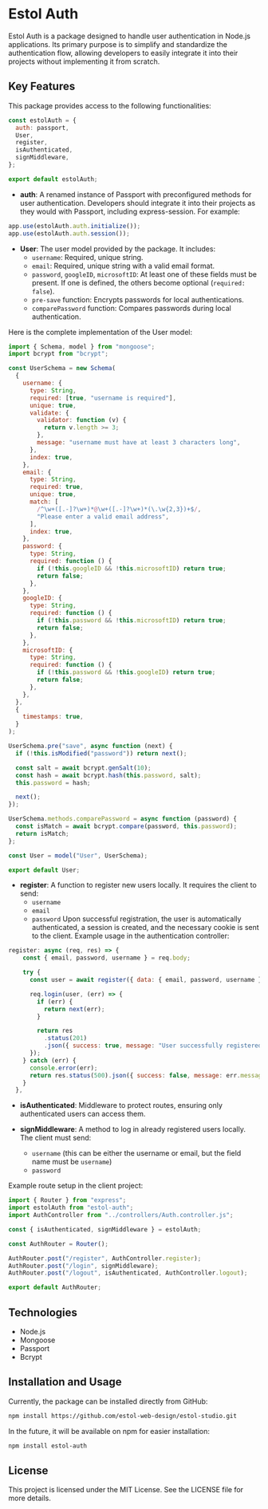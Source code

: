 # Estol Auth

Estol Auth is a package designed to handle user authentication in Node.js applications. Its primary purpose is to simplify and standardize the authentication flow, allowing developers to easily integrate it into their projects without implementing it from scratch.

## Key Features

This package provides access to the following functionalities:

```javascript
const estolAuth = {
  auth: passport,
  User,
  register,
  isAuthenticated,
  signMiddleware,
};

export default estolAuth;
```

- **auth**: A renamed instance of Passport with preconfigured methods for user authentication. Developers should integrate it into their projects as they would with Passport, including express-session. For example:

```javascript
app.use(estolAuth.auth.initialize());
app.use(estolAuth.auth.session());
```

- **User**: The user model provided by the package. It includes:
  - `username`: Required, unique string.
  - `email`: Required, unique string with a valid email format.
  - `password`, `googleID`, `microsoftID`: At least one of these fields must be present. If one is defined, the others become optional (`required: false`).
  - `pre-save` function: Encrypts passwords for local authentications.
  - `comparePassword` function: Compares passwords during local authentication.

Here is the complete implementation of the User model:

```javascript
import { Schema, model } from "mongoose";
import bcrypt from "bcrypt";

const UserSchema = new Schema(
  {
    username: {
      type: String,
      required: [true, "username is required"],
      unique: true,
      validate: {
        validator: function (v) {
          return v.length >= 3;
        },
        message: "username must have at least 3 characters long",
      },
      index: true,
    },
    email: {
      type: String,
      required: true,
      unique: true,
      match: [
        /^\w+([.-]?\w+)*@\w+([.-]?\w+)*(\.\w{2,3})+$/,
        "Please enter a valid email address",
      ],
      index: true,
    },
    password: {
      type: String,
      required: function () {
        if (!this.googleID && !this.microsoftID) return true;
        return false;
      },
    },
    googleID: {
      type: String,
      required: function () {
        if (!this.password && !this.microsoftID) return true;
        return false;
      },
    },
    microsoftID: {
      type: String,
      required: function () {
        if (!this.password && !this.googleID) return true;
        return false;
      },
    },
  },
  {
    timestamps: true,
  }
);

UserSchema.pre("save", async function (next) {
  if (!this.isModified("password")) return next();

  const salt = await bcrypt.genSalt(10);
  const hash = await bcrypt.hash(this.password, salt);
  this.password = hash;

  next();
});

UserSchema.methods.comparePassword = async function (password) {
  const isMatch = await bcrypt.compare(password, this.password);
  return isMatch;
};

const User = model("User", UserSchema);

export default User;
```

- **register**: A function to register new users locally. It requires the client to send:
  - `username`
  - `email`
  - `password`
  Upon successful registration, the user is automatically authenticated, a session is created, and the necessary cookie is sent to the client.
  Example usage in the authentication controller:

```javascript
register: async (req, res) => {
    const { email, password, username } = req.body;

    try {
      const user = await register({ data: { email, password, username } });

      req.login(user, (err) => {
        if (err) {
          return next(err);
        }

        return res
          .status(201)
          .json({ success: true, message: "User successfully registered" });
      });
    } catch (err) {
      console.error(err);
      return res.status(500).json({ success: false, message: err.message });
    }
  },
```

- **isAuthenticated**: Middleware to protect routes, ensuring only authenticated users can access them.

- **signMiddleware**: A method to log in already registered users locally. The client must send:
  - `username` (this can be either the username or email, but the field name must be `username`)
  - `password`

Example route setup in the client project:

```javascript
import { Router } from "express";
import estolAuth from "estol-auth";
import AuthController from "../controllers/Auth.controller.js";

const { isAuthenticated, signMiddleware } = estolAuth;

const AuthRouter = Router();

AuthRouter.post("/register", AuthController.register);
AuthRouter.post("/login", signMiddleware);
AuthRouter.post("/logout", isAuthenticated, AuthController.logout);

export default AuthRouter;
```

## Technologies

- Node.js
- Mongoose
- Passport
- Bcrypt

## Installation and Usage

Currently, the package can be installed directly from GitHub:

```bash
npm install https://github.com/estol-web-design/estol-studio.git
```

In the future, it will be available on npm for easier installation:

```bash
npm install estol-auth
```

## License

This project is licensed under the MIT License. See the LICENSE file for more details.

